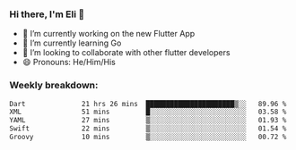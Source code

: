 ### Hi there, I'm Eli 👋
- 🔭 I’m currently working on the new Flutter App
- 🌱 I’m currently learning Go
- 🦄 I’m looking to collaborate with other flutter developers
- 😄 Pronouns: He/Him/His

### Weekly breakdown:
<!--START_SECTION:waka-->

```txt
Dart              21 hrs 26 mins  ██████████████████████▒░░   89.96 %
XML               51 mins         █░░░░░░░░░░░░░░░░░░░░░░░░   03.58 %
YAML              27 mins         ▒░░░░░░░░░░░░░░░░░░░░░░░░   01.93 %
Swift             22 mins         ▒░░░░░░░░░░░░░░░░░░░░░░░░   01.54 %
Groovy            10 mins         ▒░░░░░░░░░░░░░░░░░░░░░░░░   00.72 %
```

<!--END_SECTION:waka-->
